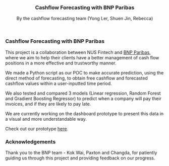 <p align="center">
  <h3 align="center">Cashflow Forecasting with BNP Paribas</h3>
  <p align="center">
  By the cashflow forecasting team (Yong Ler, Shuen Jin, Rebecca)
  </p>
  <br />
</p>



<!-- ABOUT THE PROJECT -->
<h3 align="left">Cashflow Forecasting with BNP Paribas</h3>

This project is a collaboration between NUS Fintech and [BNP Paribas](https://www.bnpparibas.com.sg/en/), where we aim to help their clients have a better management of cash flow positions in a more effective and trustworthy manner.

We made a Python script as our POC to make accurate prediction, using the direct method of forecasting, to obtain free cashflow and forecasted cashflow values within a user-inputted time period. 

We also tested and compared 3 models (Linear regression, Random Forest and Gradient Boosting Regressor) to predict when a company will pay their invoices, and if they are likely to pay late. 

We are currently working on the dashboard prototype to present this data in a visual and more understandable way.

Check out our prototype [here](https://www.figma.com/proto/I4giifKyqq1iYKWlxHPknF/Storyboard?node-id=27%3A56&scaling=scale-down&page-id=0%3A1).


<!-- ACKNOWLEDGEMENTS -->
<h3 align="left">Acknowledgements</h3>

Thank you to the BNP team - Kok Wai, Paxton and Changda, for patiently guiding us through this project and providing feedback on our progress. 
